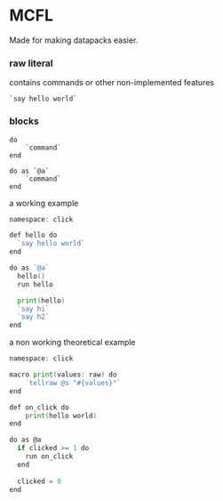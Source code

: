 # MCFL

Made for making datapacks easier.

### raw literal
contains commands or other non-implemented features
```
`say hello world`
```

### blocks
```
do
	`command`
end

do as `@a`
	`command`
end
```

a working example
```go
namespace: click

def hello do
  `say hello world`
end

do as `@a`
  hello()
  run hello

  print(hello)
  `say hi`
  `say h2`
end
```

a non working theoretical example
```go
namespace: click

macro print(values: raw) do
	`tellraw @s "#{values}"`
end

def on_click do
	print(hello world)
end

do as @a
  if clicked >= 1 do
    run on_click
  end
  
  clicked = 0
end
```